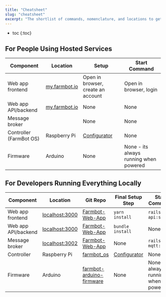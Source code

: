 ```yaml
---
title: "Cheatsheet"
slug: "cheatsheet"
excerpt: "The shortlist of commands, nomenclature, and locations to get all the FarmBot software up and running"
---
```


* toc
{:toc}

## For People Using Hosted Services

|Component                     |Location                      |Setup                         |Start Command                 |
|------------------------------|------------------------------|------------------------------|------------------------------|
|Web app frontend              |[my.farmbot.io](http://my.farmbot.io)|Open in browser, create an account|Open in browser, login
|Web app API/backend           |[my.farmbot.io](http://my.farmbot.io)|None                          |None
|Message broker                |                              |None                          |None
|Controller (FarmBot OS)       |Raspberry Pi                  |[Configurator](../Device/configurator.md)|None
|Firmware                      |Arduino                       |None                          |None - its always running when powered

## For Developers Running Everything Locally

|Component                     |Location                      |Git Repo                      |Final Setup Step              |Start Command                 |
|------------------------------|------------------------------|------------------------------|------------------------------|------------------------------|
|Web app frontend              |[localhost:3000](localhost:3000)|[Farmbot-Web-App](https://github.com/FarmBot/Farmbot-Web-App)|`yarn install`                |`rails api:start`
|Web app API/backend           |[localhost:3000](localhost:3000)|[Farmbot-Web-App](https://github.com/FarmBot/Farmbot-Web-App)|`bundle install`              |None
|Message broker                |[localhost:3002](localhost:3002)|[Farmbot-Web-App](https://github.com/FarmBot/Farmbot-Web-App)|None                          |`rails mqtt:start`
|Controller                    |Raspberry Pi                  |[farmbot_os](https://github.com/FarmBot/farmbot_os)|[Configurator](../Device/configurator.md)|None
|Firmware                      |Arduino                       |[farmbot-arduino-firmware](https://github.com/FarmBot/farmbot-arduino-firmware)|None                          |None - its always running when powered

